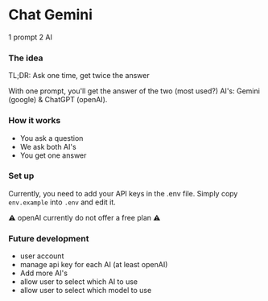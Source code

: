 # Chat Gemini
1 prompt 2 AI

### The idea
TL;DR: Ask one time, get twice the answer

With one prompt, you'll get the answer of the two (most used?) AI's: Gemini (google) & ChatGPT (openAI).

### How it works

- You ask a question
- We ask both AI's
- You get one answer

### Set up
Currently, you need to add your API keys in the .env file.
Simply copy `env.example` into `.env` and edit it.

:warning: openAI currently do not offer a free plan :warning:

### Future development

- user account
- manage api key for each AI (at least openAI)
- Add more AI's
- allow user to select which AI to use
- allow user to select which model to use
